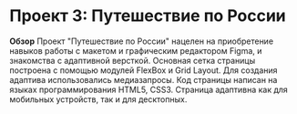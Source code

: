 # Проект 3: Путешествие по России

**Обзор**
Проект "Путешествие по России" нацелен на приобретение навыков работы с макетом и графическим редактором Figma, и знакомства с адаптивной версткой.
Основная сетка страницы построена с помощью модулей FlexBox и Grid Layout. Для создания адаптива использовались медиазапросы.
Код страницы написан на языках программирования HTML5, CSS3. Страница адаптивна как для мобильных устройств, так и для десктопных.


